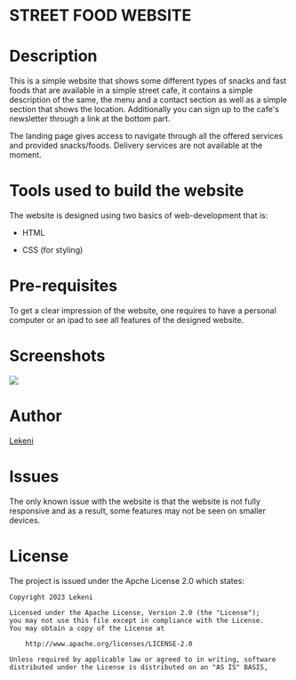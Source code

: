 # STREET FOOD WEBSITE

# Description

This is a simple website that shows some different types of snacks and fast foods that are available in a simple street cafe, it contains a simple description of the same, 
the menu and a contact section as well as a simple section that shows the location. Additionally you can sign up to the cafe's newsletter through a link at the bottom part.

The landing page gives access to navigate through all the offered services and provided snacks/foods. Delivery services are not available at the moment.

# Tools used to build the website

The website is designed using two basics of web-development that is:

- HTML

- CSS (for styling)

# Pre-requisites

To get a clear impression of the website, one requires to have a personal computer or an ipad to see all features of the designed website.

# Screenshots

<img src="Screenshot(1)">

# Author

[Lekeni](https://github.com/Lekeni)

# Issues

The only known issue with the website is that the website is not fully responsive and as a result, some features may not be seen on smaller devices.

# License

The project is issued under the Apche License 2.0 which states:

```
Copyright 2023 Lekeni

Licensed under the Apache License, Version 2.0 (the "License");
you may not use this file except in compliance with the License.
You may obtain a copy of the License at

    http://www.apache.org/licenses/LICENSE-2.0

Unless required by applicable law or agreed to in writing, software
distributed under the License is distributed on an "AS IS" BASIS,
